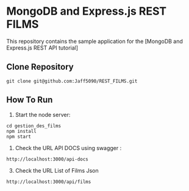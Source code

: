 # MongoDB and Express.js REST FILMS

This repository contains the sample application for the [MongoDB and Express.js REST API tutorial]


## Clone Repository

```
git clone git@github.com:Jaff5090/REST_FILMS.git
```

## How To Run


1. Start the node server:
```
cd gestion_des_films
npm install
npm start
```
1. Check the URL API DOCS using swagger  :
```
http://localhost:3000/api-docs
```

3. Check the URL List of Films Json 
```
http://localhost:3000/api/films
```
